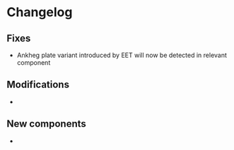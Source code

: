 # Changelog

## Fixes

- Ankheg plate variant introduced by EET will now be detected in relevant component

## Modifications

-

## New components

-
